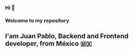 ### Hi 👋 #

### Welcome to my repository
## I'am Juan Pablo, Backend and Frontend developer, from México :mexico:

